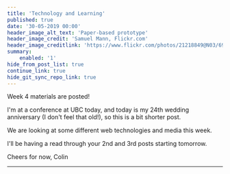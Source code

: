 ```yaml
---
title: 'Technology and Learning'
published: true
date: '30-05-2019 00:00'
header_image_alt_text: 'Paper-based prototype'
header_image_credit: 'Samuel Mann, Flickr.com'
header_image_creditlink: 'https://www.flickr.com/photos/21218849@N03/6968244538/'
summary:
    enabled: '1'
hide_from_post_list: true
continue_link: true
hide_git_sync_repo_link: true
---
```


Week 4 materials are posted!

I'm at a conference at UBC today, and today is my 24th wedding anniversary (I don't feel that old!), so this is a bit shorter post.

We are looking at some different web technologies and media this week.

I'll be having a read through your 2nd and 3rd posts starting tomorrow.

Cheers for now,
Colin

---
